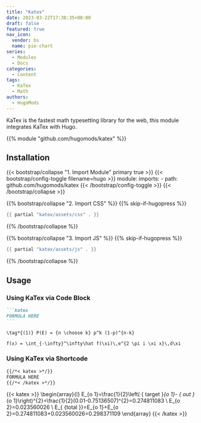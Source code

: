 ```yaml
---
title: "Katex"
date: 2023-03-22T17:38:35+08:00
draft: false
featured: true
nav_icon:
  vendor: bs
  name: pie-chart
series:
  - Modules
  - Docs
categories:
  - Content
tags:
  - KaTex
  - Math
authors:
  - HugoMods
---
```


KaTex is the fastest math typesetting library for the web, this module integrates KaTex with Hugo.

<!--more-->

{{% module "github.com/hugomods/katex" %}}

## Installation

{{< bootstrap/collapse "1. Import Module" primary true >}}
{{< bootstrap/config-toggle filename=hugo >}}
module:
  imports:
    - path: github.com/hugomods/katex
{{< /bootstrap/config-toggle >}}
{{< /bootstrap/collapse >}}

{{% bootstrap/collapse "2. Import CSS" %}}
{{% skip-if-hugopress %}}
```go
{{ partial "katex/assets/css" . }}
```
{{% /bootstrap/collapse %}}

{{% bootstrap/collapse "3. Import JS" %}}
{{% skip-if-hugopress %}}
```go
{{ partial "katex/assets/js" . }}
```
{{% /bootstrap/collapse %}}

## Usage

### Using KaTex via Code Block

````markdown
```katex
FORMULA HERE
```
````

```katex
\tag*{(1)} P(E) = {n \choose k} p^k (1-p)^{n-k}
```

```katex
f(x) = \int_{-\infty}^\infty\hat f(\xi)\,e^{2 \pi i \xi x}\,d\xi
```

### Using KaTex via Shortcode

````markdown
{{/*< katex >*/}}
FORMULA HERE
{{/*< /katex >*/}}
````

{{< katex >}}
  \begin{array}{l}
  E_{o 1}=\frac{1}{2}\left( { target }_{o 1}- { out }_{o 1}\right)^{2}=\frac{1}{2}(0.01-0.75136507)^{2}=0.274811083 \\
  E_{o 2}=0.023560026 \\
  E_{ {total }}=E_{o 1}+E_{o 2}=0.274811083+0.023560026=0.298371109
  \end{array}
{{< /katex >}}
